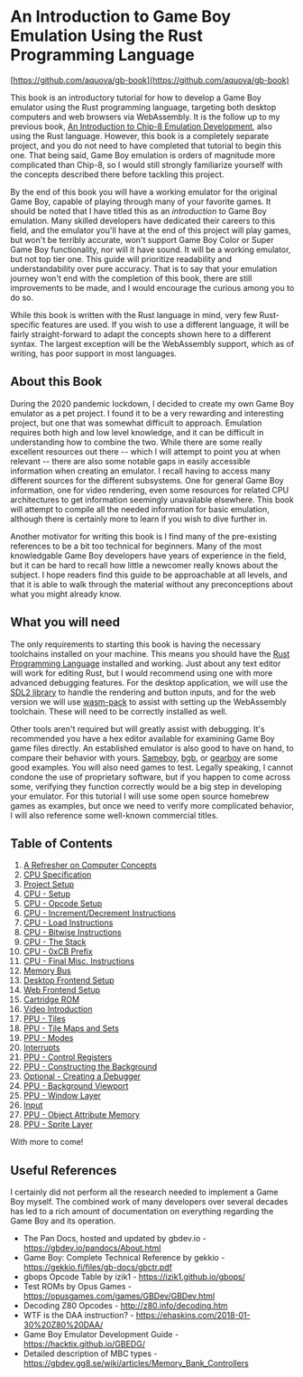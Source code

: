 # An Introduction to Game Boy Emulation Using the Rust Programming Language

[https://github.com/aquova/gb-book](https://github.com/aquova/gb-book)

This book is an introductory tutorial for how to develop a Game Boy emulator using the Rust programming language, targeting both desktop computers and web browsers via WebAssembly. It is the follow up to my previous book, [An Introduction to Chip-8 Emulation Development](https://github.com/aquova/chip8-book), also using the Rust language. However, this book is a completely separate project, and you do not need to have completed that tutorial to begin this one. That being said, Game Boy emulation is orders of magnitude more complicated than Chip-8, so I would still strongly familiarize yourself with the concepts described there before tackling this project.

By the end of this book you will have a working emulator for the original Game Boy, capable of playing through many of your favorite games. It should be noted that I have titled this as an *introduction* to Game Boy emulation. Many skilled developers have dedicated their careers to this field, and the emulator you'll have at the end of this project will play games, but won't be terribly accurate, won't support Game Boy Color or Super Game Boy functionality, nor will it have sound. It will be a working emulator, but not top tier one. This guide will prioritize readability and understandability over pure accuracy. That is to say that your emulation journey won't end with the completion of this book, there are still improvements to be made, and I would encourage the curious among you to do so.

While this book is written with the Rust language in mind, very few Rust-specific features are used. If you wish to use a different language, it will be fairly straight-forward to adapt the concepts shown here to a different syntax. The largest exception will be the WebAssembly support, which as of writing, has poor support in most languages.

## About this Book

During the 2020 pandemic lockdown, I decided to create my own Game Boy emulator as a pet project. I found it to be a very rewarding and interesting project, but one that was somewhat difficult to approach. Emulation requires both high and low level knowledge, and it can be difficult in understanding how to combine the two. While there are some really excellent resources out there -- which I will attempt to point you at when relevant -- there are also some notable gaps in easily accessible information when creating an emulator. I recall having to access many different sources for the different subsystems. One for general Game Boy information, one for video rendering, even some resources for related CPU architectures to get information seemingly unavailable elsewhere. This book will attempt to compile all the needed information for basic emulation, although there is certainly more to learn if you wish to dive further in.

Another motivator for writing this book is I find many of the pre-existing references to be a bit too technical for beginners. Many of the most knowledgable Game Boy developers have years of experience in the field, but it can be hard to recall how little a newcomer really knows about the subject. I hope readers find this guide to be approachable at all levels, and that it is able to walk through the material without any preconceptions about what you might already know.

## What you will need

The only requirements to starting this book is having the necessary toolchains installed on your machine. This means you should have the [Rust Programming Language](https://www.rust-lang.org/tools/install) installed and working. Just about any text editor will work for editing Rust, but I would recommend using one with more advanced debugging features. For the desktop application, we will use the [SDL2 library](https://wiki.libsdl.org/SDL2/Installation) to handle the rendering and button inputs, and for the web version we will use [wasm-pack](https://github.com/rustwasm/wasm-pack) to assist with setting up the WebAssembly toolchain. These will need to be correctly installed as well.

Other tools aren't required but will greatly assist with debugging. It's recommended you have a hex editor available for examining Game Boy game files directly. An established emulator is also good to have on hand, to compare their behavior with yours. [Sameboy](https://sameboy.github.io/), [bgb](https://bgb.bircd.org/), or [gearboy](https://github.com/drhelius/Gearboy) are some good examples. You will also need games to test. Legally speaking, I cannot condone the use of proprietary software, but if you happen to come across some, verifying they function correctly would be a big step in developing your emulator. For this tutorial I will use some open source homebrew games as examples, but once we need to verify more complicated behavior, I will also reference some well-known commercial titles.

## Table of Contents

1. [A Refresher on Computer Concepts](book/01-refresher.md)
1. [CPU Specification](book/02-cpu-specs.md)
1. [Project Setup](book/03-project-setup.md)
1. [CPU - Setup](book/04-cpu-setup.md)
1. [CPU - Opcode Setup](book/05-opcode-setup.md)
1. [CPU - Increment/Decrement Instructions](book/06-increment-decrement.md)
1. [CPU - Load Instructions](book/07-load-instructions.md)
1. [CPU - Bitwise Instructions](book/08-bitwise-instructions.md)
1. [CPU - The Stack](book/09-stack.md)
1. [CPU - 0xCB Prefix](book/10-cb-prefix.md)
1. [CPU - Final Misc. Instructions](book/11-final-misc.md)
1. [Memory Bus](book/12-memory-bus.md)
1. [Desktop Frontend Setup](book/13-desktop-setup.md)
1. [Web Frontend Setup](book/14-wasm-setup.md)
1. [Cartridge ROM](book/15-cartridge-rom.md)
1. [Video Introduction](book/16-video-introduction.md)
1. [PPU - Tiles](book/17-tiles.md)
1. [PPU - Tile Maps and Sets](book/18-tile-maps.md)
1. [PPU - Modes](book/19-ppu-modes.md)
1. [Interrupts](book/20-interrupts.md)
1. [PPU - Control Registers](book/21-control-registers.md)
1. [PPU - Constructing the Background](book/22-constructing-background.md)
1. [Optional - Creating a Debugger](book/23-debugger.md)
1. [PPU - Background Viewport](24-background-viewport.md)
1. [PPU - Window Layer](25-window-layer.md)
1. [Input](26-input.md)
1. [PPU - Object Attribute Memory](27-oam.md)
1. [PPU - Sprite Layer](28-sprite-layer.md)

With more to come!

## Useful References

I certainly did not perform all the research needed to implement a Game Boy myself. The combined work of many developers over several decades has led to a rich amount of documentation on everything regarding the Game Boy and its operation.

- The Pan Docs, hosted and updated by gbdev.io - https://gbdev.io/pandocs/About.html
- Game Boy: Complete Technical Reference by gekkio - https://gekkio.fi/files/gb-docs/gbctr.pdf
- gbops Opcode Table by izik1 - https://izik1.github.io/gbops/
- Test ROMs by Opus Games - https://opusgames.com/games/GBDev/GBDev.html
- Decoding Z80 Opcodes - http://z80.info/decoding.htm
- WTF is the DAA instruction? - https://ehaskins.com/2018-01-30%20Z80%20DAA/
- Game Boy Emulator Development Guide - https://hacktix.github.io/GBEDG/
- Detailed description of MBC types - https://gbdev.gg8.se/wiki/articles/Memory_Bank_Controllers
